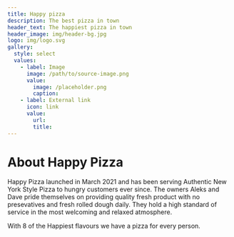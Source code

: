 ```yaml
---
title: Happy pizza
description: The best pizza in town
header_text: The happiest pizza in town
header_image: img/header-bg.jpg
logo: img/logo.svg
gallery:
  style: select
  values:
    - label: Image
      image: /path/to/source-image.png
      value:
        image: /placeholder.png
        caption:
    - label: External link
      icon: link
      value:
        url:
        title:
---
```


# About Happy Pizza

Happy Pizza launched in March 2021 and has been serving Authentic New York Style Pizza to hungry customers ever since. The owners Aleks and Dave pride themselves on providing quality fresh product with no presevatives and fresh rolled dough daily. They hold a high standard of service in the most welcoming and relaxed atmosphere.

With 8 of the Happiest flavours we have a pizza for every person.
